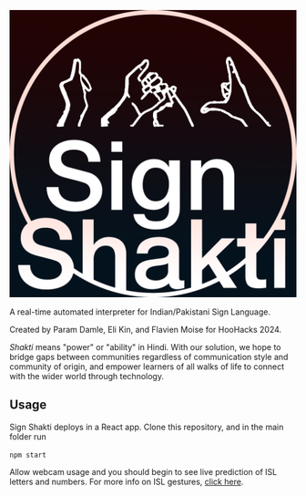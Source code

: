 ![Sign Shakti](./img/sign_shakti_logo.png "Sign Shakti")

A real-time automated interpreter for Indian/Pakistani Sign Language.

Created by Param Damle, Eli Kin, and Flavien Moise for HooHacks 2024.

_Shakti_ means "power" or "ability" in Hindi. With our solution, we hope to bridge gaps between communities regardless of communication style and community of origin, and empower learners of all walks of life to connect with the wider world through technology.

## Usage
Sign Shakti deploys in a React app. Clone this repository, and in the main folder run

`npm start`

Allow webcam usage and you should begin to see live prediction of ISL letters and numbers. For more info on ISL gestures, [click here](https://www.1specialplace.com/2021/02/11/all-about-indian-sign-language/).

